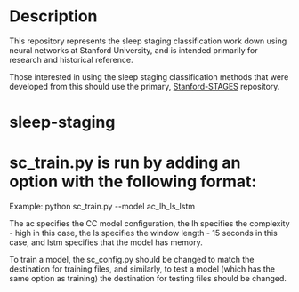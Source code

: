 # Description 

This repository represents the sleep staging classification work down using neural networks at Stanford University, and is intended primarily for research and historical reference.  

Those interested in using the sleep staging classification methods that were developed from this should use the primary, [Stanford-STAGES](https://www.github.com/stanford-stages/stanford-stages) repository.

# sleep-staging


# sc_train.py is run by adding an option with the following format:
Example:
python sc_train.py --model ac_lh_ls_lstm

The ac specifies the CC model configuration, the lh specifies the complexity - high in this case, the ls specifies the window length - 15 seconds in this case, and lstm specifies that the model has memory.

To train a model, the sc_config.py should be changed to match the destination for training files, and similarly, to test a model (which has the same option as training) the destination for testing files should be changed.
